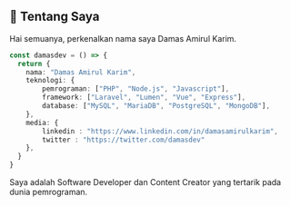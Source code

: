 ## 👋 Tentang Saya

Hai semuanya, perkenalkan nama saya Damas Amirul Karim.

```ts
const damasdev = () => {
  return {
    nama: "Damas Amirul Karim",
    teknologi: {
        pemrograman: ["PHP", "Node.js", "Javascript"],
        framework: ["Laravel", "Lumen", "Vue", "Express"],
        database: ["MySQL", "MariaDB", "PostgreSQL", "MongoDB"],
    },
    media: {
        linkedin : "https://www.linkedin.com/in/damasamirulkarim",
        twitter : "https://twitter.com/damasdev"
    },
  }
}
```

Saya adalah Software Developer dan Content Creator yang tertarik pada dunia pemrograman.
